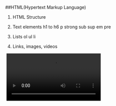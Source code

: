 ##HTML(Hypertext Markup Language)

1. HTML Structure
  <html></html>
  <head></head>
  <body></body>
  <title></title>

2. Text elements
   h1 to h6
   p
   strong
   sub
   sup
   em
   pre
   
3. Lists
   ol
   ul
   li

4. Links, images, videos
  <a href="url"></a>
  <img src="">
  <video src="">

5. Block and inline elements
   Block: Covers the full width
   Inline: Covers required content width 

6. Table
   table
   tr
   th
   td
   thead,tbody,tfoot
   rowspan, colspan

7. Form
   input:text
   input:number
   input:email
   input:password
   input:tel
   input:date
   input:time
   input:range
   input:color
   input:file
   input:radio
   input:checkbox
   select, option
   textarea
   form
   attributes: type, name, id, for, checked, min, max, minlength, required, placeholder, value, selected, disabled
   fieldset, legend 

8. Embedding- ifrrame

9. Semantic elements

##CSS(Cascading Stylesheet)

Syntax:

...
<selector>{
   property: value;
   ...
}
...

1. Selectors
   Element: element name, less priority
   Class(mostly used): .<class-name>, more priority than element but less than id
   ID: #<id-value>, top-priority

2. CSS usage 
   Inline
   Internal
   External

3. Class Vs ID
   Class is an attribute(property) | Id is also attribute.
   Class can be named multiple times | Id can be named only once.
   Class is generally used for CSS | Id is generally used for JS.

4. Properties 
   color
   background-color
   text
   font
   box-model
   display
   flex
   list
   table
   cursor
   pseudo
   opacity